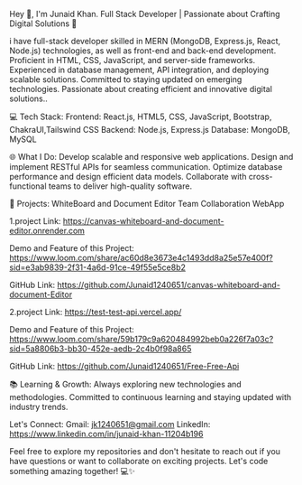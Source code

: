 Hey 👋, I'm Junaid Khan. Full Stack Developer | Passionate about Crafting Digital Solutions 🚀

i have full-stack developer skilled in MERN (MongoDB, Express.js, React, Node.js) technologies, as well as front-end and back-end development. Proficient in HTML, CSS, JavaScript, and server-side frameworks. Experienced in database management, API integration, and deploying scalable solutions. Committed to staying updated on emerging technologies. Passionate about creating efficient and innovative digital solutions..

💻 Tech Stack:
Frontend: React.js, HTML5, CSS, JavaScript, Bootstrap, ChakraUI,Tailswind CSS
Backend: Node.js, Express.js
Database: MongoDB, MySQL

🌐 What I Do:
Develop scalable and responsive web applications.
Design and implement RESTful APIs for seamless communication.
Optimize database performance and design efficient data models.
Collaborate with cross-functional teams to deliver high-quality software.

🚀 Projects: WhiteBoard and Document Editor Team Collaboration WebApp

1.project Link: https://canvas-whiteboard-and-document-editor.onrender.com

Demo and Feature of this Project: https://www.loom.com/share/ac60d8e3673e4c1493dd8a25e57e400f?sid=e3ab9839-2f31-4a6d-91ce-49f55e5ce8b2

GitHub Link: https://github.com/Junaid1240651/canvas-whiteboard-and-document-Editor

2.project Link: https://test-test-api.vercel.app/

Demo and Feature of this Project: https://www.loom.com/share/59b179c9a620484992beb0a226f7a03c?sid=5a8806b3-bb30-452e-aedb-2c4b0f98a865

GitHub Link: https://github.com/Junaid1240651/Free-Free-Api

📚 Learning & Growth:
Always exploring new technologies and methodologies.
Committed to continuous learning and staying updated with industry trends.

Let's Connect:
Gmail: jk1240651@gmail.com
LinkedIn: https://www.linkedin.com/in/junaid-khan-11204b196

Feel free to explore my repositories and don't hesitate to reach out if you have questions or want to collaborate on exciting projects. Let's code something amazing together! 💻✨
